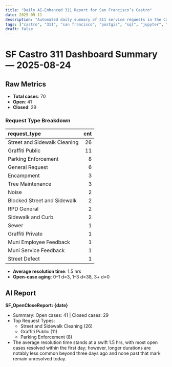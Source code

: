 ```yaml
---
title: "Daily AI-Enhanced 311 Report for San Francisco’s Castro"
date: 2025-09-11
description: "Automated daily summary of 311 service requests in the Castro neighborhood using Python, SQL, PostGIS and the smollm2:1.7b model via a local chat API."
tags: ["castro", "311", "san francisco", "postgis", "sql", "jupyter", "ai", "smollm2", "chat-api"]
draft: false
---
```


# SF Castro 311 Dashboard Summary — 2025-08-24

## Raw Metrics

- **Total cases**: 70
- **Open**:       41
- **Closed**:     29

### Request Type Breakdown

| request_type                 |   cnt |
|:-----------------------------|------:|
| Street and Sidewalk Cleaning |    26 |
| Graffiti Public              |    11 |
| Parking Enforcement          |     8 |
| General Request              |     6 |
| Encampment                   |     3 |
| Tree Maintenance             |     3 |
| Noise                        |     2 |
| Blocked Street and Sidewalk  |     2 |
| RPD General                  |     2 |
| Sidewalk and Curb            |     2 |
| Sewer                        |     1 |
| Graffiti Private             |     1 |
| Muni Employee Feedback       |     1 |
| Muni Service Feedback        |     1 |
| Street Defect                |     1 |

- **Average resolution time**: 1.5 hrs
- **Open-case aging**:           0–1 d=3, 1–3 d=38, 3+ d=0

## AI Report

**SF_OpenCloseReport: {date}**  
- Summary: Open cases: 41 | Closed cases: 29  
- Top Request Types:  
  - Street and Sidewalk Cleaning (26)   
  - Graffiti Public (11)    
  - Parking Enforcement (8)   
- The average resolution time stands at a swift 1.5 hrs, with most open cases resolved within the first day; however, longer durations are notably less common beyond three days ago and none past that mark remain unresolved today.
